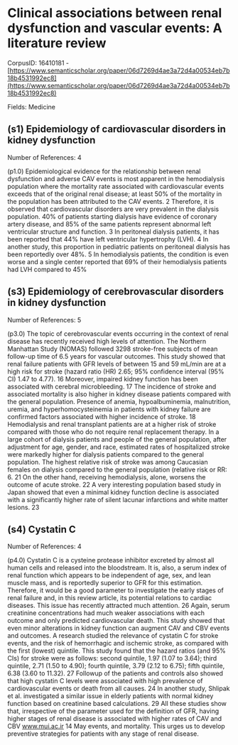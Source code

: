 # Clinical associations between renal dysfunction and vascular events: A literature review

CorpusID: 16410181 - [https://www.semanticscholar.org/paper/06d7269d4ae3a72d4a00534eb7b18b4531992ec8](https://www.semanticscholar.org/paper/06d7269d4ae3a72d4a00534eb7b18b4531992ec8)

Fields: Medicine

## (s1) Epidemiology of cardiovascular disorders in kidney dysfunction
Number of References: 4

(p1.0) Epidemiological evidence for the relationship between renal dysfunction and adverse CAV events is most apparent in the hemodialysis population where the mortality rate associated with cardiovascular events exceeds that of the original renal disease; at least 50% of the mortality in the population has been attributed to the CAV events. 2 Therefore, it is observed that cardiovascular disorders are very prevalent in the dialysis population. 40% of patients starting dialysis have evidence of coronary artery disease, and 85% of the same patients represent abnormal left ventricular structure and function. 3 In peritoneal dialysis patients, it has been reported that 44% have left ventricular hypertrophy (LVH). 4 In another study, this proportion in pediatric patients on peritoneal dialysis has been reportedly over 48%. 5 In hemodialysis patients, the condition is even worse and a single center reported that 69% of their hemodialysis patients had LVH compared to 45%
## (s3) Epidemiology of cerebrovascular disorders in kidney dysfunction
Number of References: 5

(p3.0) The topic of cerebrovascular events occurring in the context of renal disease has recently received high levels of attention. The Northern Manhattan Study (NOMAS) followed 3298 stroke-free subjects of mean follow-up time of 6.5 years for vascular outcomes. This study showed that renal failure patients with GFR levels of between 15 and 59 mL/min are at a high risk for stroke (hazard ratio (HR) 2.65; 95% confidence interval (95% CI) 1.47 to 4.77). 16 Moreover, impaired kidney function has been associated with cerebral microbleeding. 17 The incidence of stroke and associated mortality is also higher in kidney disease patients compared with the general population. Presence of anemia, hypoalbuminemia, malnutrition, uremia, and hyperhomocysteinemia in patients with kidney failure are confirmed factors associated with higher incidence of stroke. 18 Hemodialysis and renal transplant patients are at a higher risk of stroke compared with those who do not require renal replacement therapy. In a large cohort of dialysis patients and people of the general population, after adjustment for age, gender, and race, estimated rates of hospitalized stroke were markedly higher for dialysis patients compared to the general population. The highest relative risk of stroke was among Caucasian females on dialysis compared to the general population (relative risk or RR: 6.  21 On the other hand, receiving hemodialysis, alone, worsens the outcome of acute stroke. 22 A very interesting population based study in Japan showed that even a minimal kidney function decline is associated with a significantly higher rate of silent lacunar infarctions and white matter lesions. 23
## (s4) Cystatin C
Number of References: 4

(p4.0) Cystatin C is a cysteine protease inhibitor excreted by almost all human cells and released into the bloodstream. It is, also, a serum index of renal function which appears to be independent of age, sex, and lean muscle mass, and is reportedly superior to GFR for this estimation. Therefore, it would be a good parameter to investigate the early stages of renal failure and, in this review article, its potential relations to cardiac diseases. This issue has recently attracted much attention.  26 Again, serum creatinine concentrations had much weaker associations with each outcome and only predicted cardiovascular death. This study showed that even minor alterations in kidney function can augment CAV and CBV events and outcomes. A research studied the relevance of cystatin C for stroke events, and the risk of hemorrhagic and ischemic stroke, as compared with the first (lowest) quintile. This study found that the hazard ratios (and 95% CIs) for stroke were as follows: second quintile, 1.97 (1.07 to 3.64); third quintile, 2.71 (1.50 to 4.90); fourth quintile, 3.79 (2.12 to 6.75); fifth quintile, 6.38 (3.60 to 11.32). 27 Followup of the patients and controls also showed that high cystatin C levels were associated with high prevalence of cardiovascular events or death from all causes.  24 In another study, Shlipak et al. investigated a similar issue in elderly patients with normal kidney function based on creatinine based calculations. 29 All these studies show that, irrespective of the parameter used for the definition of GFR, having higher stages of renal disease is associated with higher rates of CAV and CBV www.mui.ac.ir 14 May events, and mortality. This urges us to develop preventive strategies for patients with any stage of renal disease.

